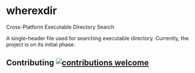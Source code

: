 # wherexdir
Cross-Platform Executable Directory Search

A single-header file used for searching executable directory.
Currently, the project is on its initial phase.

## Contributing [![contributions welcome](https://img.shields.io/badge/contributions-welcome-brightgreen.svg?style=flat)](https://github.com/dwyl/esta/issues)
